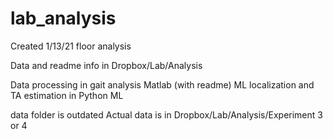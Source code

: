 # lab_analysis
 Created 1/13/21 floor analysis

Data and readme info in Dropbox/Lab/Analysis

Data processing in gait analysis Matlab (with readme)
ML localization and TA estimation in Python ML

data folder is outdated
Actual data is in Dropbox/Lab/Analysis/Experiment 3 or 4 